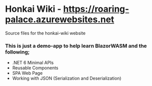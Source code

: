 # Honkai Wiki - https://roaring-palace.azurewebsites.net

Source files for the honkai-wiki website

### This is just a demo-app to help learn BlazorWASM and the following;

- .NET 6 Minimal APIs
- Reusable Components
- SPA Web Page
- Working with JSON (Serialization and Deserialization)

